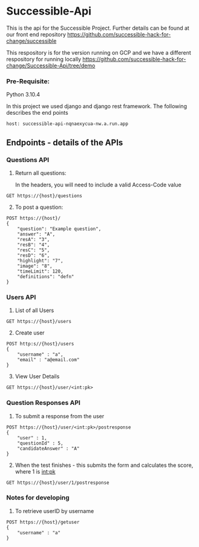 # Successible-Api

This is the api for the Successible Project. Further details can be found at our front end repository https://github.com/successible-hack-for-change/successible

This respository is for the version running on GCP and we have a different respository for running locally https://github.com/successible-hack-for-change/Successible-Api/tree/demo

### Pre-Requisite:
Python 3.10.4

In this project we used django and django rest framework. The following describes the end points 


```
host: successible-api-nqnaexycua-nw.a.run.app
```

## Endpoints - details of the APIs

### Questions API

1. Return all questions:

    In the headers, you will need to include a valid Access-Code value
```
GET https://{host}/questions
```
2. To post a question:
```
POST https://{host}/
{
    "question": "Example question",
    "answer": "A",
    "resA": "3",
    "resB": "4",
    "resC": "5",
    "resD": "6",
    "highlight": "7",
    "image": "8",
    "timeLimit": 120,
    "definitions": "defn"
}
```

### Users API

1. List of all Users
```
GET https://{host}/users
```

2. Create user
```
POST http:s//{host}/users
{
    "username" : "a",
    "email" : "a@email.com"
}
```

3. View User Details
```
GET https://{host}/user/<int:pk>
```

### Question Responses API

1. To submit a response from the user
```
POST https://{host}/user/<int:pk>/postresponse
{
    "user" : 1,
    "questionId" : 5,
    "candidateAnswer" : "A"
}
```

2. When the test finishes - this submits the form and calculates the score, where 1 is <int:pk>
```
GET https://{host}/user/1/postresponse
```
### Notes for developing

1. To retrieve userID by username
```
POST https://{host}/getuser
{
    "username" : "a"
}
```
